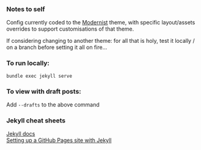 ### Notes to self

Config currently coded to the [Modernist](https://github.com/pages-themes/modernist) theme, with specific layout/assets overrides to support customisations of that theme.

If considering changing to another theme: for all that is holy, test it locally / on a branch before setting it all on fire...

### To run locally:

`bundle exec jekyll serve`

### To view with draft posts:

Add `--drafts` to the above command

### Jekyll cheat sheets

[Jekyll docs](https://jekyllrb.com/docs/)  
[Setting up a GitHub Pages site with Jekyll](https://docs.github.com/en/pages/setting-up-a-github-pages-site-with-jekyll)
